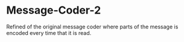 # Message-Coder-2
Refined of the original message coder where parts of the message is encoded every time that it is read.
